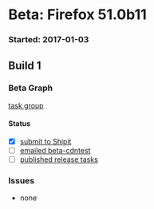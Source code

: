 # Beta: Firefox 51.0b11

### Started: 2017-01-03

## Build 1

### Beta Graph
[task group](https://tools.taskcluster.net/push-inspector/#/i6vMJNB6RT6fSkxglAakiA)


#### Status
- [x] [submit to Shipit](https://wiki.mozilla.org/Release:Release_Automation_on_Mercurial:Starting_a_Release#Submit_to_Ship_It)
- [ ] [emailed beta-cdntest](../how-tos/relpro.md#1-email-drivers-re-release-live-on-test-channel)
- [ ] [published release tasks](../how-tos/relpro.md#3-publish-release)

### Issues
- none


